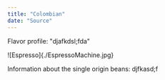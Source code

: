 ```yaml
---
title: "Colombian"
date: "Source"
---
```


Flavor profile: "djafkdsl;fda"

![Espresso]{./EspressoMachine.jpg}

Information about the single origin beans: djfkasd;f
